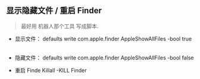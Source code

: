 ## 显示隐藏文件 / 重启 Finder
> 最好用 机器人那个工具 写成脚本. 
- 显示文件：
	defaults write com.apple.finder AppleShowAllFiles -bool true
	 
- 隐藏文件：
	defaults write com.apple.finder AppleShowAllFiles -bool false

- 重启 Finde
	Killall -KILL Finder
	  
